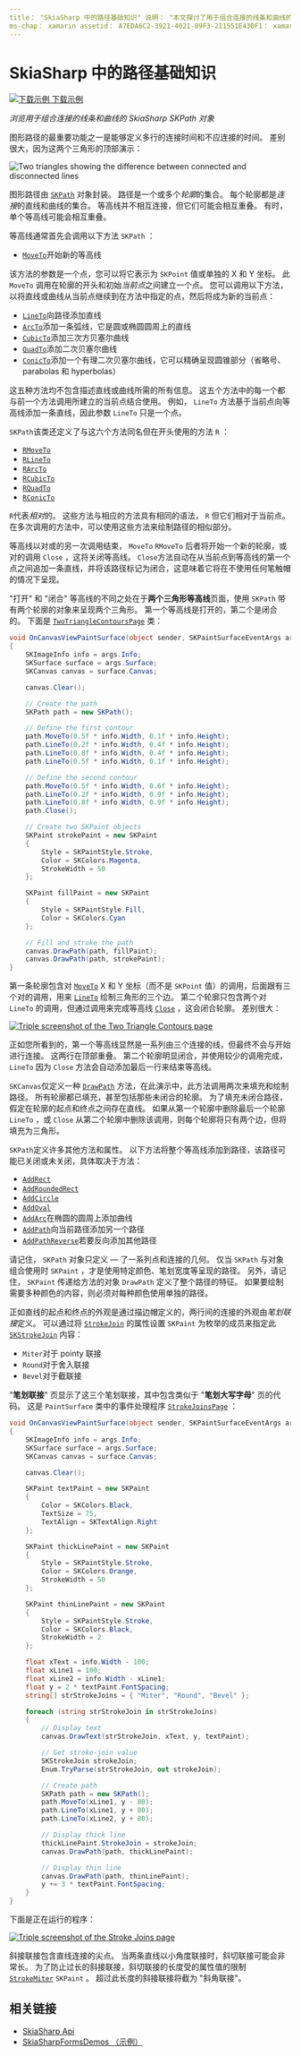 ```yaml
---
title： "SkiaSharp 中的路径基础知识" 说明： "本文探讨了用于组合连接的线条和曲线的 SkiaSharp SKPath 对象，并通过示例代码演示了这一点。"
ms-chap： xamarin assetid： A7EDA6C2-3921-4021-89F3-211551E430F1： xamarin-skiasharp author： davidbritch： dabritch 毫秒。日期：03/10/2017 非 loc： [ Xamarin.Forms ， Xamarin.Essentials ]
---
```


# <a name="path-basics-in-skiasharp"></a>SkiaSharp 中的路径基础知识

[![下载示例](~/media/shared/download.png) 下载示例](https://docs.microsoft.com/samples/xamarin/xamarin-forms-samples/skiasharpforms-demos)

_浏览用于组合连接的线条和曲线的 SkiaSharp SKPath 对象_

图形路径的最重要功能之一是能够定义多行的连接时间和不应连接的时间。 差别很大，因为这两个三角形的顶部演示：

![](paths-images/connectedlinesexample.png "Two triangles showing the difference between connected and disconnected lines")

图形路径由 [`SKPath`](xref:SkiaSharp.SKPath) 对象封装。 路径是一个或多个*轮廓*的集合。 每个轮廓都是*连接*的直线和曲线的集合。 等高线并不相互连接，但它们可能会相互重叠。 有时，单个等高线可能会相互重叠。

等高线通常首先会调用以下方法 `SKPath` ：

- [`MoveTo`](xref:SkiaSharp.SKPath.MoveTo*)开始新的等高线

该方法的参数是一个点，您可以将它表示为 `SKPoint` 值或单独的 X 和 Y 坐标。 此 `MoveTo` 调用在轮廓的开头和初始*当前点*之间建立一个点。 您可以调用以下方法，以将直线或曲线从当前点继续到在方法中指定的点，然后将成为新的当前点：

- [`LineTo`](xref:SkiaSharp.SKPath.LineTo*)向路径添加直线
- [`ArcTo`](xref:SkiaSharp.SKPath.ArcTo*)添加一条弧线，它是圆或椭圆圆周上的直线
- [`CubicTo`](xref:SkiaSharp.SKPath.CubicTo*)添加三次方贝塞尔曲线
- [`QuadTo`](xref:SkiaSharp.SKPath.QuadTo*)添加二次贝塞尔曲线
- [`ConicTo`](xref:SkiaSharp.SKPath.ConicTo*)添加一个有理二次贝塞尔曲线，它可以精确呈现圆锥部分（省略号、parabolas 和 hyperbolas）

这五种方法均不包含描述直线或曲线所需的所有信息。 这五个方法中的每一个都与前一个方法调用所建立的当前点结合使用。 例如， `LineTo` 方法基于当前点向等高线添加一条直线，因此参数 `LineTo` 只是一个点。

`SKPath`该类还定义了与这六个方法同名但在开头使用的方法 `R` ：

- [`RMoveTo`](xref:SkiaSharp.SKPath.RMoveTo*)
- [`RLineTo`](xref:SkiaSharp.SKPath.RLineTo*)
- [`RArcTo`](xref:SkiaSharp.SKPath.RArcTo*)
- [`RCubicTo`](xref:SkiaSharp.SKPath.RCubicTo*)
- [`RQuadTo`](xref:SkiaSharp.SKPath.RQuadTo*)
- [`RConicTo`](xref:SkiaSharp.SKPath.RConicTo*)

`R`代表*相对*的。 这些方法与相应的方法具有相同的语法， `R` 但它们相对于当前点。 在多次调用的方法中，可以使用这些方法来绘制路径的相似部分。

等高线以对或的另一次调用结束， `MoveTo` `RMoveTo` 后者将开始一个新的轮廓，或对的调用 `Close` ，这将关闭等高线。 `Close`方法自动在从当前点到等高线的第一个点之间追加一条直线，并将该路径标记为闭合，这意味着它将在不使用任何笔触帽的情况下呈现。

"打开" 和 "闭合" 等高线的不同之处在于**两个三角形等高线**页面，使用 `SKPath` 带有两个轮廓的对象来呈现两个三角形。 第一个等高线是打开的，第二个是闭合的。 下面是 [`TwoTriangleContoursPage`](https://github.com/xamarin/xamarin-forms-samples/blob/master/SkiaSharpForms/Demos/Demos/SkiaSharpFormsDemos/Paths/TwoTriangleContoursPage.cs) 类：

```csharp
void OnCanvasViewPaintSurface(object sender, SKPaintSurfaceEventArgs args)
{
    SKImageInfo info = args.Info;
    SKSurface surface = args.Surface;
    SKCanvas canvas = surface.Canvas;

    canvas.Clear();

    // Create the path
    SKPath path = new SKPath();

    // Define the first contour
    path.MoveTo(0.5f * info.Width, 0.1f * info.Height);
    path.LineTo(0.2f * info.Width, 0.4f * info.Height);
    path.LineTo(0.8f * info.Width, 0.4f * info.Height);
    path.LineTo(0.5f * info.Width, 0.1f * info.Height);

    // Define the second contour
    path.MoveTo(0.5f * info.Width, 0.6f * info.Height);
    path.LineTo(0.2f * info.Width, 0.9f * info.Height);
    path.LineTo(0.8f * info.Width, 0.9f * info.Height);
    path.Close();

    // Create two SKPaint objects
    SKPaint strokePaint = new SKPaint
    {
        Style = SKPaintStyle.Stroke,
        Color = SKColors.Magenta,
        StrokeWidth = 50
    };

    SKPaint fillPaint = new SKPaint
    {
        Style = SKPaintStyle.Fill,
        Color = SKColors.Cyan
    };

    // Fill and stroke the path
    canvas.DrawPath(path, fillPaint);
    canvas.DrawPath(path, strokePaint);
}
```

第一条轮廓包含对 [`MoveTo`](xref:SkiaSharp.SKPath.MoveTo(System.Single,System.Single)) X 和 Y 坐标（而不是 `SKPoint` 值）的调用，后面跟有三个对的调用，用来 [`LineTo`](xref:SkiaSharp.SKPath.LineTo(System.Single,System.Single)) 绘制三角形的三个边。 第二个轮廓只包含两个对 `LineTo` 的调用，但通过调用来完成等高线 [`Close`](xref:SkiaSharp.SKPath.Close) ，这会闭合轮廓。 差别很大：

[![](paths-images/twotrianglecontours-small.png "Triple screenshot of the Two Triangle Contours page")](paths-images/twotrianglecontours-large.png#lightbox "Triple screenshot of the Two Triangle Contours page")

正如您所看到的，第一个等高线显然是一系列由三个连接的线，但最终不会与开始进行连接。 这两行在顶部重叠。 第二个轮廓明显闭合，并使用较少的调用完成， `LineTo` 因为 `Close` 方法会自动添加最后一行来结束等高线。

`SKCanvas`仅定义一种 [`DrawPath`](xref:SkiaSharp.SKCanvas.DrawPath(SkiaSharp.SKPath,SkiaSharp.SKPaint)) 方法，在此演示中，此方法调用两次来填充和绘制路径。 所有轮廓都已填充，甚至包括那些未闭合的轮廓。 为了填充未闭合路径，假定在轮廓的起点和终点之间存在直线。 如果从第一个轮廓中删除最后一个轮廓 `LineTo` ，或 `Close` 从第二个轮廓中删除该调用，则每个轮廓将只有两个边，但将填充为三角形。

`SKPath`定义许多其他方法和属性。 以下方法将整个等高线添加到路径，该路径可能已关闭或未关闭，具体取决于方法：

- [`AddRect`](xref:SkiaSharp.SKPath.AddRect*)
- [`AddRoundedRect`](xref:SkiaSharp.SKPath.AddRoundedRect(SkiaSharp.SKRect,System.Single,System.Single,SkiaSharp.SKPathDirection))
- [`AddCircle`](xref:SkiaSharp.SKPath.AddCircle(System.Single,System.Single,System.Single,SkiaSharp.SKPathDirection))
- [`AddOval`](xref:SkiaSharp.SKPath.AddOval(SkiaSharp.SKRect,SkiaSharp.SKPathDirection))
- [`AddArc`](xref:SkiaSharp.SKPath.AddArc(SkiaSharp.SKRect,System.Single,System.Single))在椭圆的圆周上添加曲线
- [`AddPath`](xref:SkiaSharp.SKPath.AddPath*)向当前路径添加另一个路径
- [`AddPathReverse`](xref:SkiaSharp.SKPath.AddPathReverse(SkiaSharp.SKPath))若要反向添加其他路径

请记住， `SKPath` 对象只定义 &mdash; 了一系列点和连接的几何。 仅当 `SKPath` 与对象组合使用时 `SKPaint` ，才是使用特定颜色、笔划宽度等呈现的路径。 另外，请记住， `SKPaint` 传递给方法的对象 `DrawPath` 定义了整个路径的特征。 如果要绘制需要多种颜色的内容，则必须对每种颜色使用单独的路径。

正如直线的起点和终点的外观是通过描边帽定义的，两行间的连接的外观由*笔划联接*定义。 可以通过将 [`StrokeJoin`](xref:SkiaSharp.SKPaint.StrokeJoin) 的属性设置 `SKPaint` 为枚举的成员来指定此 [`SKStrokeJoin`](xref:SkiaSharp.SKStrokeJoin) 内容：

- `Miter`对于 pointy 联接
- `Round`对于舍入联接
- `Bevel`对于截联接

"**笔划联接**" 页显示了这三个笔划联接，其中包含类似于 "**笔划大写字母**" 页的代码。 这是 `PaintSurface` 类中的事件处理程序 [`StrokeJoinsPage`](https://github.com/xamarin/xamarin-forms-samples/blob/master/SkiaSharpForms/Demos/Demos/SkiaSharpFormsDemos/Paths/StrokeJoinsPage.cs) ：

```csharp
void OnCanvasViewPaintSurface(object sender, SKPaintSurfaceEventArgs args)
{
    SKImageInfo info = args.Info;
    SKSurface surface = args.Surface;
    SKCanvas canvas = surface.Canvas;

    canvas.Clear();

    SKPaint textPaint = new SKPaint
    {
        Color = SKColors.Black,
        TextSize = 75,
        TextAlign = SKTextAlign.Right
    };

    SKPaint thickLinePaint = new SKPaint
    {
        Style = SKPaintStyle.Stroke,
        Color = SKColors.Orange,
        StrokeWidth = 50
    };

    SKPaint thinLinePaint = new SKPaint
    {
        Style = SKPaintStyle.Stroke,
        Color = SKColors.Black,
        StrokeWidth = 2
    };

    float xText = info.Width - 100;
    float xLine1 = 100;
    float xLine2 = info.Width - xLine1;
    float y = 2 * textPaint.FontSpacing;
    string[] strStrokeJoins = { "Miter", "Round", "Bevel" };

    foreach (string strStrokeJoin in strStrokeJoins)
    {
        // Display text
        canvas.DrawText(strStrokeJoin, xText, y, textPaint);

        // Get stroke-join value
        SKStrokeJoin strokeJoin;
        Enum.TryParse(strStrokeJoin, out strokeJoin);

        // Create path
        SKPath path = new SKPath();
        path.MoveTo(xLine1, y - 80);
        path.LineTo(xLine1, y + 80);
        path.LineTo(xLine2, y + 80);

        // Display thick line
        thickLinePaint.StrokeJoin = strokeJoin;
        canvas.DrawPath(path, thickLinePaint);

        // Display thin line
        canvas.DrawPath(path, thinLinePaint);
        y += 3 * textPaint.FontSpacing;
    }
}
```

下面是正在运行的程序：

[![](paths-images/strokejoins-small.png "Triple screenshot of the Stroke Joins page")](paths-images/strokejoins-large.png#lightbox "Triple screenshot of the Stroke Joins page")

斜接联接包含直线连接的尖点。 当两条直线以小角度联接时，斜切联接可能会非常长。 为了防止过长的斜接联接，斜切联接的长度受的属性值的限制 [`StrokeMiter`](xref:SkiaSharp.SKPaint.StrokeMiter) `SKPaint` 。 超过此长度的斜接联接将截为 "斜角联接"。

## <a name="related-links"></a>相关链接

- [SkiaSharp Api](https://docs.microsoft.com/dotnet/api/skiasharp)
- [SkiaSharpFormsDemos （示例）](https://docs.microsoft.com/samples/xamarin/xamarin-forms-samples/skiasharpforms-demos)
